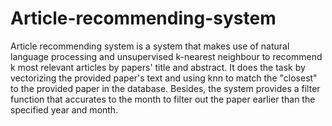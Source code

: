 # Article-recommending-system
Article recommending system is a system that makes use of natural language processing and unsupervised k-nearest neighbour to recommend k most relevant articles by papers' title and abstract. It does the task by vectorizing the provided paper's text and using knn to match the "closest" to the provided paper in the database. Besides, the system provides a filter function that accurates to the month to filter out the paper earlier than the specified year and month.
